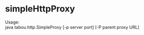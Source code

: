 simpleHttpProxy
===============
Usage:  
java tabou.http.SimpleProxy \[-p server port\] \[-P parent proxy URL\]
